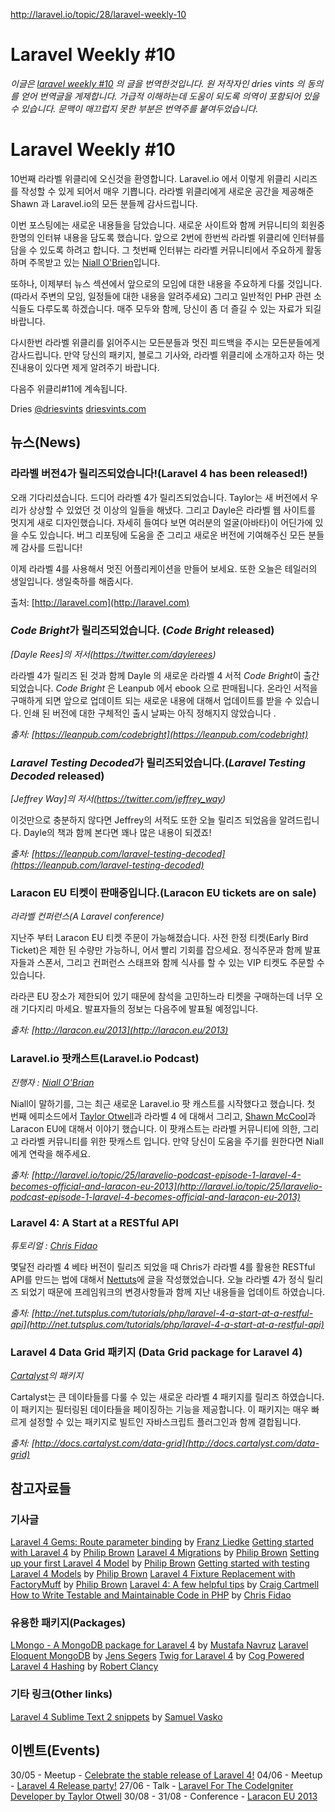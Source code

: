http://laravel.io/topic/28/laravel-weekly-10

# Laravel Weekly #10

*이글은 [laravel weekly #10](http://laravel.io/topic/28/laravel-weekly-10) 의 글을 번역한것입니다. 원 저작자인 dries vints 의 동의를 얻어 번역글을 게제합니다. 가급적 이해하는데 도움이 되도록 의역이 포함되어 있을 수 있습니다. 문맥이 매끄럽지 못한 부분은 번역주를 붙여두었습니다.*

# Laravel Weekly #10

10번째 라라벨 위클리에 오신것을 환영합니다. Laravel.io 에서 이렇게 위클리 시리즈를 작성할 수 있게 되어서 매우 기쁩니다. 라라벨 위클리에게 새로운 공간을 제공해준 Shawn 과 Laravel.io의 모든 분들께 감사드립니다.

이번 포스팅에는 새로운 내용들을 담았습니다. 새로운 사이트와 함께 커뮤니티의 회원중 한명의 인터뷰 내용을 담도록 했습니다. 앞으로 2번에 한번씩 라라벨 위클리에 인터뷰를 담을 수 있도록 하려고 합니다. 그 첫번째 인터뷰는 라라벨 커뮤니티에서 주요하게 활동하며 주목받고 있는 [Niall O'Brien](http://laravel.io/topic/26/an-interview-with-niall-obrien)입니다.

 또하나, 이제부터 뉴스 섹션에서 앞으로의 모임에 대한 내용을 주요하게 다룰 것입니다. (따라서 주변의 모임, 일정들에 대한 내용을 알려주세요) 그리고 일반적인 PHP 관련 소식들도 다루도록 하겠습니다. 매주 모두와 함께, 당신이 좀 더 즐길 수 있는 자료가 되길 바랍니다.

 다시한번 라라벨 위클리를 읽어주시는 모든분들과 멋진 피드백을 주시는 모든분들에게 감사드립니다. 만약 당신의 패키지, 블로그 기사와, 라라벨 위클리에 소개하고자 하는 멋진내용이 있다면 제게 알려주기 바랍니다.

다음주 위클리#11에 계속됩니다.

Dries
[@driesvints](https://twitter.com/driesvints)
[driesvints.com](http://driesvints.com)

## 뉴스(News)

### 라라벨 버전4가 릴리즈되었습니다!(Laravel 4 has been released!)

 오래 기다리셨습니다. 드디어 라라벨 4가 릴리즈되었습니다. Taylor는 새 버전에서 우리가 상상할 수 있었던 것 이상의 일들을 해냈다. 그리고 Dayle은 라라벨 웹 사이트를 멋지게 새로 디자인했습니다. 자세히 들여다 보면 여러분의 얼굴(아바타)이 어딘가에 있을 수도 있습니다. 버그 리포팅에 도움을 준 그리고 새로운 버전에 기여해주신 모든 분들께 감사를 드립니다!

이제 라라벨 4를 사용해서 멋진 어플리케이션을 만들어 보세요. 또한 오늘은 테일러의 생일입니다. 생일축하를 해줍시다.

출처: [http://laravel.com](http://laravel.com)

### *Code Bright*가 릴리즈되었습니다. (*Code Bright* released)

*[Dayle Rees]의 저서(https://twitter.com/daylerees)*

 라라벨 4가 릴리즈 된 것과 함께 Dayle 의 새로운 라라벨 4 서적 *Code Bright*이 출간되었습니다. *Code Bright* 은 Leanpub 에서 ebook 으로 판매됩니다. 온라인 서적을 구매하게 되면 앞으로 업데이트 되는 새로운 내용에 대해서 업데이트를 받을 수 있습니다. 인쇄 된 버전에 대한 구체적인 출시 날짜는 아직 정해지지 않았습니다 .

*출처: [https://leanpub.com/codebright](https://leanpub.com/codebright)*

### *Laravel Testing Decoded*가 릴리즈되었습니다.(*Laravel Testing Decoded* released)

*[Jeffrey Way]의 저서(https://twitter.com/jeffrey_way)*

 이것만으로 충분하지 않다면 Jeffrey의 서적도 또한 오늘 릴리즈 되었음을 알려드립니다. Dayle의 책과 함께 본다면 꽤나 많은 내용이 되겠죠!

*출처: [https://leanpub.com/laravel-testing-decoded](https://leanpub.com/laravel-testing-decoded)*

### Laracon EU 티켓이 판매중입니다.(Laracon EU tickets are on sale)

*라라벨 컨퍼런스(A Laravel conference)*

 지난주 부터 Laracon EU 티켓 주문이 가능해졌습니다. 사전 한정 티켓(Early Bird Ticket)은 제한 된 수량만 가능하니, 어서 빨리 기회를 잡으세요. 정식주문과 함께 발표자들과 스폰서, 그리고 컨퍼런스 스태프와 함께 식사를 할 수 있는 VIP 티켓도 주문할 수 있습니다.

 라라콘 EU 장소가 제한되어 있기 때문에 참석을 고민하느라 티켓을 구매하는데 너무 오래 기다지리 마세요. 발표자들의 정보는 다음주에 발표될 예정입니다.

*출처: [http://laracon.eu/2013](http://laracon.eu/2013)*

### Laravel.io 팟캐스트(Laravel.io Podcast)

*진행자 : [Niall O'Brian](https://twitter.com/niall_obrien)*

 Niall이 말하기를, 그는 최근 새로운 Laravel.io 팟 캐스트를 시작했다고 했습니다. 첫 번째 에피소드에서 [Taylor Otwell](https://twitter.com/taylorotwell)과 라라벨 4 에 대해서 그리고, [Shawn McCool](https://twitter.com/ShawnMcCool)과 Laracon EU에 대해서 이야기 했습니다. 이 팟캐스트는 라라벨 커뮤니티에 의한, 그리고 라라벨 커뮤니티를 위한 팟캐스트 입니다. 만약 당신이 도움을 주기를 원한다면 Niall에게 연락을 해주세요.


*출처: [http://laravel.io/topic/25/laravelio-podcast-episode-1-laravel-4-becomes-official-and-laracon-eu-2013](http://laravel.io/topic/25/laravelio-podcast-episode-1-laravel-4-becomes-official-and-laracon-eu-2013)*

### Laravel 4: A Start at a RESTful API

*튜토리얼 : [Chris Fidao](https://twitter.com/fideloper)*

 몇달전 라라벨 4 베타 버전이 릴리즈 되었을 때 Chris가 라라벨 4를 활용한 RESTful API를 만드는 법에 대해서 [Nettuts](http://nettuts.com)에 글을 작성했었습니다. 오늘 라라벨 4가 정식 릴리즈 되었기 때문에 프레임워크의 변경사항들과 함께 지난 내용들을 업데이트 하였습니다.

*출처: [http://net.tutsplus.com/tutorials/php/laravel-4-a-start-at-a-restful-api](http://net.tutsplus.com/tutorials/php/laravel-4-a-start-at-a-restful-api)*

### Laravel 4 Data Grid 패키지 (Data Grid package for Laravel 4)

*[Cartalyst](http://www.cartalyst.com/)의 패키지*

Cartalyst는 큰 데이타들를 다룰 수 있는 새로운 라라벨 4 패키지를 릴리즈 하였습니다. 이 패키지는 필터링된 데이타들을 페이징하는 기능을 제공합니다. 이 패키지는 매우 빠르게 설정할 수 있는 패키지로 빌트인 자바스크립트 플러그인과 함께 결합됩니다.

*출처: [http://docs.cartalyst.com/data-grid](http://docs.cartalyst.com/data-grid)*

## 참고자료들

### 기사글

[Laravel 4 Gems: Route parameter binding](http://www.develophp.org/2013/05/laravel-4-route-parameter-binding/) by [Franz Liedke](https://twitter.com/franzliedke)
[Getting started with Laravel 4](http://culttt.com/2013/04/29/getting-started-with-laravel-4/) by [Philip Brown](https://twitter.com/philipbrown)
[Laravel 4 Migrations](http://culttt.com/2013/05/06/laravel-4-migrations/) by [Philip Brown](https://twitter.com/philipbrown)
[Setting up your first Laravel 4 Model](http://culttt.com/2013/05/13/setting-up-your-first-laravel-4-model) by [Philip Brown](https://twitter.com/philipbrown)
[Getting started with testing Laravel 4 Models](http://culttt.com/2013/05/20/getting-started-with-testing-laravel-4-models/) by [Philip Brown](https://twitter.com/philipbrown)
[Laravel 4 Fixture Replacement with FactoryMuff](http://culttt.com/2013/05/27/laravel-4-fixture-replacement-with-factorymuff/) by [Philip Brown](https://twitter.com/philipbrown)
[Laravel 4: A few helpful tips](http://craigcartmell.com/article/show/4/Laravel-4:-A-few-helpful-tips) by [Craig Cartmell](https://twitter.com/craigcartmell1)
[How to Write Testable and Maintainable Code in PHP](http://net.tutsplus.com/tutorials/php/how-to-write-testable-and-maintainable-code-in-php) by [Chris Fidao](https://twitter.com/fideloper)

### 유용한 패키지(Packages)

[LMongo - A MongoDB package for Laravel 4](https://github.com/navruzm/lmongo) by [Mustafa Navruz](https://twitter.com/navruzm)
[Laravel Eloquent MongoDB](https://github.com/jenssegers/Laravel-MongoDB) by [Jens Segers](https://twitter.com/jenssegers)
[Twig for Laravel 4](https://github.com/cogpowered/TwigBridge) by [Cog Powered](http://cogpowered.com/)
[Laravel 4 Hashing](https://github.com/robclancy/laravel4-hashing) by [Robert Clancy](https://twitter.com/RobboClancy)

### 기타 링크(Other links)

[Laravel 4 Sublime Text 2 snippets](https://github.com/bliker/laravel4-snippets) by [Samuel Vasko](https://github.com/bliker)

## 이벤트(Events)

30/05 - Meetup - [Celebrate the stable release of Laravel 4!](http://www.meetup.com/Laravel-Modern-Web-Apps-in-Carmel-Fishers-Indianapolis/events/120430402/)
04/06 - Meetup - [Laravel 4 Release party!](http://www.meetup.com/Laravel-Framework-Fullerton-Meetup-Group/events/117567592/)
27/06 - Talk - [Laravel For The CodeIgniter Developer by Taylor Otwell](http://peersconf.com/2013/sessions#25)
30/08 - 31/08 - Conference - [Laracon EU 2013](http://laracon.eu/2013/)
